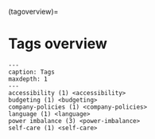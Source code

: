 (tagoverview)=

# Tags overview

```{toctree}
---
caption: Tags
maxdepth: 1
---
accessibility (1) <accessibility>
budgeting (1) <budgeting>
company-policies (1) <company-policies>
language (1) <language>
power imbalance (3) <power-imbalance>
self-care (1) <self-care>
```
